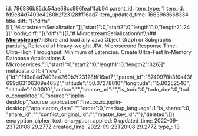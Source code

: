 id: 796886b85dc54ae68cc896feaf1fab94
parent_id: 
item_type: 1
item_id: fd9e84d7403e4260b2f23128fff16ad7
item_updated_time: 1663963668334
title_diff: "[{\"diffs\":[[1,\"MicrostreamSerialization\"]],\"start1\":0,\"start2\":0,\"length1\":0,\"length2\":24}]"
body_diff: "[{\"diffs\":[[1,\"# MicrostreamSerialization\\\n\\\n## [**Microstream**](https://github.com/microstream-one/microstream)\\\nStore and load any Java Object Graph or Subgraphs partially, Relieved of Heavy-weight JPA. Microsecond Response Time. Ultra-High Throughput. Minimum of Latencies. Create Ultra-Fast In-Memory Database Applications & Microservices.\"]],\"start1\":0,\"start2\":0,\"length1\":0,\"length2\":326}]"
metadata_diff: {"new":{"id":"fd9e84d7403e4260b2f23128fff16ad7","parent_id":"8749978b3f0a43f699d63106309e4652","latitude":"50.07278010","longitude":"15.80252540","altitude":"0.0000","author":"","source_url":"","is_todo":0,"todo_due":0,"todo_completed":0,"source":"joplin-desktop","source_application":"net.cozic.joplin-desktop","application_data":"","order":0,"markup_language":1,"is_shared":0,"share_id":"","conflict_original_id":"","master_key_id":""},"deleted":[]}
encryption_cipher_text: 
encryption_applied: 0
updated_time: 2022-09-23T20:08:29.277Z
created_time: 2022-09-23T20:08:29.277Z
type_: 13